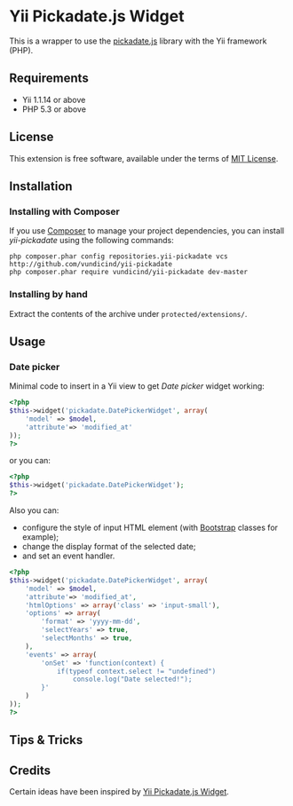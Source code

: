 Yii Pickadate.js Widget
=======================

This is a wrapper to use the [pickadate.js](http://amsul.ca/pickadate.js/index.htm) library with the Yii framework (PHP).

Requirements
------------

* Yii 1.1.14 or above
* PHP 5.3 or above

License
-------

This extension is free software, available under the terms of [MIT License](https://github.com/vundicind/yii-pickadate/blob/master/LICENSE).

Installation
-------------

### Installing with Composer

If you use [Composer](https://getcomposer.org/) to manage your project dependencies, you can install *yii-pickadate*
using the following commands:

```shell
php composer.phar config repositories.yii-pickadate vcs http://github.com/vundicind/yii-pickadate
php composer.phar require vundicind/yii-pickadate dev-master
```

### Installing by hand

Extract the contents of the archive under `protected/extensions/`.

Usage
-----

### Date picker

Minimal code to insert in a Yii view to get *Date picker* widget working:

```php
<?php
$this->widget('pickadate.DatePickerWidget', array(
    'model' => $model,
    'attribute'=> 'modified_at'
));
?>
````

or you can:

````php
<?php
$this->widget('pickadate.DatePickerWidget');
?>
````

Also you can:
* configure the style of input HTML element (with [Bootstrap](http://getbootstrap.com/2.3.2/base-css.html#forms) classes for example);
* change the display format of the selected date;
* and set an event handler.

```php
<?php
$this->widget('pickadate.DatePickerWidget', array(
    'model' => $model,
    'attribute'=> 'modified_at',
    'htmlOptions' => array('class' => 'input-small'),
    'options' => array(
        'format' => 'yyyy-mm-dd',
        'selectYears' => true,
        'selectMonths' => true,
    ),
    'events' => array(
        'onSet' => 'function(context) {
            if(typeof context.select != "undefined")
                console.log("Date selected!");
        }'
    )
));
?>
````

Tips & Tricks
-------------

Credits
-------

Certain ideas have been inspired by [Yii Pickadate.js Widget](https://github.com/bromden/YiiPickadateWidget).
